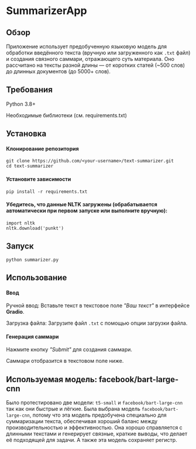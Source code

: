 # SummarizerApp
## Обзор
Приложение использует предобученную языковую модель для обработки введённого текста (вручную или загруженного как `.txt` файл) и создания связного саммари, отражающего суть материала. Оно рассчитано на тексты разной длины — от коротких статей (~500 слов) до длинных документов (до 5000+ слов).

## Требования
Python 3.8+

Необходимые библиотеки (см. requirements.txt)

## Установка
#### Клонирование репозитория
```
git clone https://github.com/<your-username>/text-summarizer.git
cd text-summarizer
```
#### Установите зависимости
```
pip install -r requirements.txt 
```
#### Убедитесь, что данные NLTK загружены (обрабатывается автоматически при первом запуске или выполните вручную):
``` 
import nltk
nltk.download('punkt')
```
## Запуск
```
python summarizer.py 
```
## Использование
#### Ввод
Ручной ввод: Вставьте текст в текстовое поле *"Ваш текст"* в интерфейсе **Gradio**.

Загрузка файла: Загрузите файл ` .txt ` с помощью опции загрузки файла.

#### Генерация саммари
Нажмите кнопку *"Submit"* для создания саммари.

Саммари отобразится в текстовом поле ниже.

## Используемая модель: facebook/bart-large-cnn
Было протестировано две модели: ` t5-small ` и ` facebook/bart-large-cnn ` так как они быстрые и лёгкие. Была выбрана модель ` facebook/bart-large-cnn `, потому что эта модель предобучена специально для суммаризации текста, обеспечивая хороший баланс между производительностью и эффективностью. Она хорошо справляется с длинными текстами и генерирует связные, краткие выводы, что делает её подходящей для задачи. А также эта модель сохраняет регистр.
